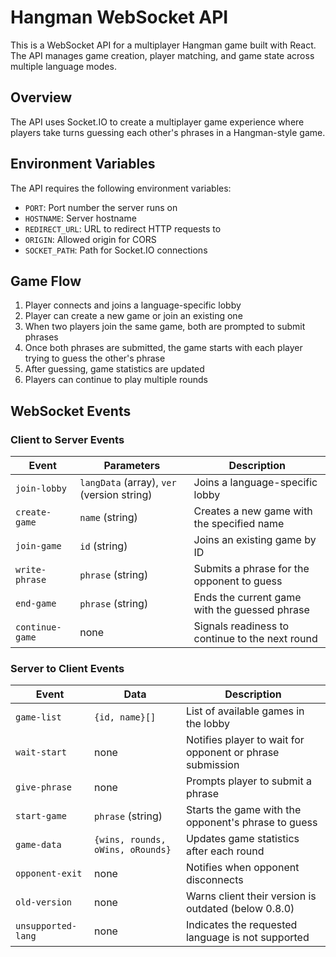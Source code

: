 # Hangman WebSocket API
This is a WebSocket API for a multiplayer Hangman game built with React. The API manages game creation, player matching, and game state across multiple language modes.

## Overview
The API uses Socket.IO to create a multiplayer game experience where players take turns guessing each other's phrases in a Hangman-style game.

## Environment Variables
The API requires the following environment variables:
- `PORT`: Port number the server runs on
- `HOSTNAME`: Server hostname
- `REDIRECT_URL`: URL to redirect HTTP requests to
- `ORIGIN`: Allowed origin for CORS
- `SOCKET_PATH`: Path for Socket.IO connections

## Game Flow
1. Player connects and joins a language-specific lobby
2. Player can create a new game or join an existing one
3. When two players join the same game, both are prompted to submit phrases
4. Once both phrases are submitted, the game starts with each player trying to guess the other's phrase
5. After guessing, game statistics are updated
6. Players can continue to play multiple rounds

## WebSocket Events

### Client to Server Events
| Event           | Parameters                                  | Description |
|-----------------|---------------------------------------------|-------------|
| `join-lobby`    | `langData` (array), `ver` (version string)  | Joins a language-specific lobby |
| `create-game`   | `name` (string)                             | Creates a new game with the specified name |
| `join-game`     | `id` (string)                               | Joins an existing game by ID |
| `write-phrase`  | `phrase` (string)                           | Submits a phrase for the opponent to guess |
| `end-game`      | `phrase` (string)                           | Ends the current game with the guessed phrase |
| `continue-game` | none                                        | Signals readiness to continue to the next round |

### Server to Client Events
| Event               | Data              | Description |
|---------------------|-------------------|-------------|
| `game-list`         | `{id, name}[]`    | List of available games in the lobby |
| `wait-start`        | none              | Notifies player to wait for opponent or phrase submission |
| `give-phrase`       | none              | Prompts player to submit a phrase |
| `start-game`        | `phrase` (string) | Starts the game with the opponent's phrase to guess |
| `game-data`         | `{wins, rounds, oWins, oRounds}` | Updates game statistics after each round |
| `opponent-exit`     | none              | Notifies when opponent disconnects |
| `old-version`       | none              | Warns client their version is outdated (below 0.8.0) |
| `unsupported-lang`  | none              | Indicates the requested language is not supported |
